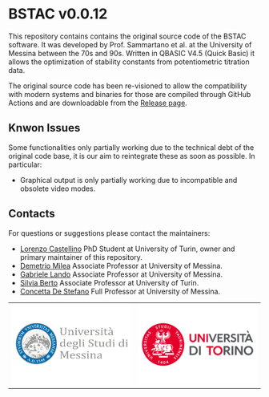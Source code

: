 <p align="center">

# BSTAC v0.0.12

</p>

This repository contains contains the original source code of the BSTAC software. It was developed by Prof. Sammartano et al. at the University of Messina between the 70s and 90s. Written in QBASIC V4.5 (Quick Basic) it allows the optimization of stability constants from potentiometric titration data.

The original source code has been re-visioned to allow the compatibility with modern systems and binaries for those are compiled through GitHub Actions and are downloadable from the [Release page](https://github.com/Kastakin/BSTAC/releases).

## Knwon Issues

Some functionalities only partially working due to the technical debt of the original code base, it is our aim to reintegrate these as soon as possible. In particular:

- Graphical output is only partially working due to incompatible and obsolete video modes.

## Contacts

For questions or suggestions please contact the maintainers:

- [Lorenzo Castellino](mailto:lorenzo.castellino@unito.it) PhD Student at University of Turin, owner and primary maintainer of this repository.
- [Demetrio Milea](mailto:demetrio.milea@unime.it) Associate Professor at University of Messina.
- [Gabriele Lando](mailto:gabriele.lando@unime.it) Associate Professor at University of Messina.
- [Silvia Berto](mailto:silvia.berto@unito.it) Associate Professor at University of Turin.
- [Concetta De Stefano](mailto:concetta.destefano@unime.it) Full Professor at University of Messina.

<p align="center">
<table>
    <tr>
    <td><img src="images/UNIME.png" width="250"/></td>
    <td><img src="images/UNITO.png" width="250"/></td>
    </tr>
</table>
</p>
